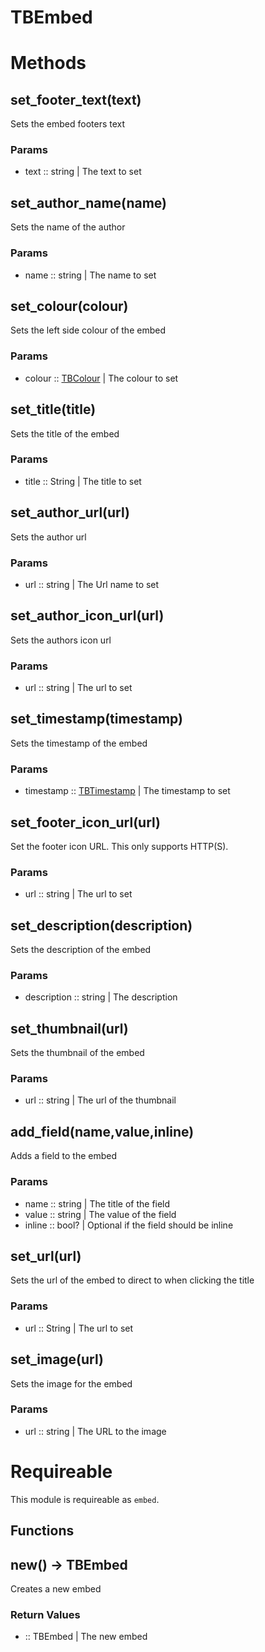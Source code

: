 # TBEmbed

# Methods

## set_footer_text(text)

Sets the embed footers text

### Params
- text :: string | The text to set


## set_author_name(name)

Sets the name of the author

### Params
- name :: string | The name to set


## set_colour(colour)

Sets the left side colour of the embed

### Params
- colour :: [TBColour](TBColour.md) | The colour to set


## set_title(title)

Sets the title of the embed

### Params
- title :: String | The title to set


## set_author_url(url)

Sets the author url

### Params
- url :: string | The Url name to set


## set_author_icon_url(url)

Sets the authors icon url

### Params
- url :: string | The url to set


## set_timestamp(timestamp)

Sets the timestamp of the embed

### Params
- timestamp :: [TBTimestamp](TBTimestamp.md) | The timestamp to set


## set_footer_icon_url(url)

Set the footer icon URL. This only supports HTTP(S).

### Params
- url :: string | The url to set


## set_description(description)

Sets the description of the embed

### Params
- description :: string | The description


## set_thumbnail(url)

Sets the thumbnail of the embed

### Params
- url :: string | The url of the thumbnail


## add_field(name,value,inline)

Adds a field to the embed

### Params
- name :: string | The title of the field
- value :: string | The value of the field
- inline :: bool? | Optional if the field should be inline


## set_url(url)

Sets the url of the embed to direct to when clicking the title

### Params
- url :: String | The url to set


## set_image(url)

Sets the image for the embed

### Params
- url :: string | The URL to the image


# Requireable

This module is requireable as `embed`.

## Functions

## new() -> TBEmbed

Creates a new embed



### Return Values
- :: TBEmbed | The new embed

